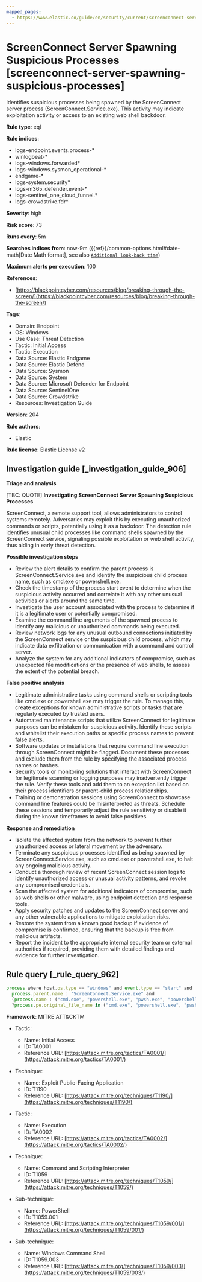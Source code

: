 ```yaml
---
mapped_pages:
  - https://www.elastic.co/guide/en/security/current/screenconnect-server-spawning-suspicious-processes.html
---
```


# ScreenConnect Server Spawning Suspicious Processes [screenconnect-server-spawning-suspicious-processes]

Identifies suspicious processes being spawned by the ScreenConnect server process (ScreenConnect.Service.exe). This activity may indicate exploitation activity or access to an existing web shell backdoor.

**Rule type**: eql

**Rule indices**:

* logs-endpoint.events.process-*
* winlogbeat-*
* logs-windows.forwarded*
* logs-windows.sysmon_operational-*
* endgame-*
* logs-system.security*
* logs-m365_defender.event-*
* logs-sentinel_one_cloud_funnel.*
* logs-crowdstrike.fdr*

**Severity**: high

**Risk score**: 73

**Runs every**: 5m

**Searches indices from**: now-9m ({{ref}}/common-options.html#date-math[Date Math format], see also [`Additional look-back time`](docs-content://solutions/security/detect-and-alert/create-detection-rule.md#rule-schedule))

**Maximum alerts per execution**: 100

**References**:

* [https://blackpointcyber.com/resources/blog/breaking-through-the-screen/](https://blackpointcyber.com/resources/blog/breaking-through-the-screen/)

**Tags**:

* Domain: Endpoint
* OS: Windows
* Use Case: Threat Detection
* Tactic: Initial Access
* Tactic: Execution
* Data Source: Elastic Endgame
* Data Source: Elastic Defend
* Data Source: Sysmon
* Data Source: System
* Data Source: Microsoft Defender for Endpoint
* Data Source: SentinelOne
* Data Source: Crowdstrike
* Resources: Investigation Guide

**Version**: 204

**Rule authors**:

* Elastic

**Rule license**: Elastic License v2

## Investigation guide [_investigation_guide_906]

**Triage and analysis**

[TBC: QUOTE]
**Investigating ScreenConnect Server Spawning Suspicious Processes**

ScreenConnect, a remote support tool, allows administrators to control systems remotely. Adversaries may exploit this by executing unauthorized commands or scripts, potentially using it as a backdoor. The detection rule identifies unusual child processes like command shells spawned by the ScreenConnect service, signaling possible exploitation or web shell activity, thus aiding in early threat detection.

**Possible investigation steps**

* Review the alert details to confirm the parent process is ScreenConnect.Service.exe and identify the suspicious child process name, such as cmd.exe or powershell.exe.
* Check the timestamp of the process start event to determine when the suspicious activity occurred and correlate it with any other unusual activities or alerts around the same time.
* Investigate the user account associated with the process to determine if it is a legitimate user or potentially compromised.
* Examine the command line arguments of the spawned process to identify any malicious or unauthorized commands being executed.
* Review network logs for any unusual outbound connections initiated by the ScreenConnect service or the suspicious child process, which may indicate data exfiltration or communication with a command and control server.
* Analyze the system for any additional indicators of compromise, such as unexpected file modifications or the presence of web shells, to assess the extent of the potential breach.

**False positive analysis**

* Legitimate administrative tasks using command shells or scripting tools like cmd.exe or powershell.exe may trigger the rule. To manage this, create exceptions for known administrative scripts or tasks that are regularly executed by trusted users.
* Automated maintenance scripts that utilize ScreenConnect for legitimate purposes can be mistaken for suspicious activity. Identify these scripts and whitelist their execution paths or specific process names to prevent false alerts.
* Software updates or installations that require command line execution through ScreenConnect might be flagged. Document these processes and exclude them from the rule by specifying the associated process names or hashes.
* Security tools or monitoring solutions that interact with ScreenConnect for legitimate scanning or logging purposes may inadvertently trigger the rule. Verify these tools and add them to an exception list based on their process identifiers or parent-child process relationships.
* Training or demonstration sessions using ScreenConnect to showcase command line features could be misinterpreted as threats. Schedule these sessions and temporarily adjust the rule sensitivity or disable it during the known timeframes to avoid false positives.

**Response and remediation**

* Isolate the affected system from the network to prevent further unauthorized access or lateral movement by the adversary.
* Terminate any suspicious processes identified as being spawned by ScreenConnect.Service.exe, such as cmd.exe or powershell.exe, to halt any ongoing malicious activity.
* Conduct a thorough review of recent ScreenConnect session logs to identify unauthorized access or unusual activity patterns, and revoke any compromised credentials.
* Scan the affected system for additional indicators of compromise, such as web shells or other malware, using endpoint detection and response tools.
* Apply security patches and updates to the ScreenConnect server and any other vulnerable applications to mitigate exploitation risks.
* Restore the system from a known good backup if evidence of compromise is confirmed, ensuring that the backup is free from malicious artifacts.
* Report the incident to the appropriate internal security team or external authorities if required, providing them with detailed findings and evidence for further investigation.


## Rule query [_rule_query_962]

```js
process where host.os.type == "windows" and event.type == "start" and
  process.parent.name : "ScreenConnect.Service.exe" and
  (process.name : ("cmd.exe", "powershell.exe", "pwsh.exe", "powershell_ise.exe", "csc.exe") or
  ?process.pe.original_file_name in ("cmd.exe", "powershell.exe", "pwsh.dll", "powershell_ise.exe"))
```

**Framework**: MITRE ATT&CKTM

* Tactic:

    * Name: Initial Access
    * ID: TA0001
    * Reference URL: [https://attack.mitre.org/tactics/TA0001/](https://attack.mitre.org/tactics/TA0001/)

* Technique:

    * Name: Exploit Public-Facing Application
    * ID: T1190
    * Reference URL: [https://attack.mitre.org/techniques/T1190/](https://attack.mitre.org/techniques/T1190/)

* Tactic:

    * Name: Execution
    * ID: TA0002
    * Reference URL: [https://attack.mitre.org/tactics/TA0002/](https://attack.mitre.org/tactics/TA0002/)

* Technique:

    * Name: Command and Scripting Interpreter
    * ID: T1059
    * Reference URL: [https://attack.mitre.org/techniques/T1059/](https://attack.mitre.org/techniques/T1059/)

* Sub-technique:

    * Name: PowerShell
    * ID: T1059.001
    * Reference URL: [https://attack.mitre.org/techniques/T1059/001/](https://attack.mitre.org/techniques/T1059/001/)

* Sub-technique:

    * Name: Windows Command Shell
    * ID: T1059.003
    * Reference URL: [https://attack.mitre.org/techniques/T1059/003/](https://attack.mitre.org/techniques/T1059/003/)



